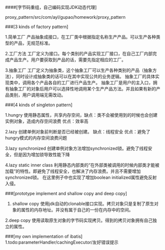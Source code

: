 
####[字节码重组，自己编码实现JDK动态代理]

proxy_pattern/src/com/ayl/gupao/homework/proxy_pattern

###[3 kinds of factory pattern]

1.简单工厂
产品抽象成接口，在工厂类中根据指定名称生产产品。可以生产各种类型的产品，无规范标准。

2.工厂方法
工厂定义为接口。每个类别的产品实现工厂接口，在自己工厂内部完成产品生产。用户要获取到产品的话，需要先指定相应的工厂。

3.抽象工厂
工厂定义为抽象类，这个抽象工厂可以生产各种类别的产品（抽象方法），同时设计成抽象类的话可以在其中实现公共的业务逻辑。
抽象工厂的具体实现类中，调用各个产品各自的工厂进行产品生产。
抽象工厂是用户的主入口，拥有抽象工厂的对象后用户可以选择性地调用某个生产产品方法。并且如果有新的产品类别，用户调用端无需改动。

###[4 kinds of singleton pattern]

1.hungry
使用静态属性，共享内存空间，缺点：类不会被使用到的时候也会创建实例对象，造成内存空间浪费  优点：效率高

2.lazy
创建单例对象前判断是否已经被创建。 缺点：线程安全  优点：避免了hungry模式的内存空间浪费问题

3.lazy synchronized
创建单例对象方法增加synchronized锁。避免了线程安全，但是因为增加锁导致性能下降

4.lazy static inner class
利用静态内部类的“在外部类被调用的时候内部类才能被加载”的特性。即避免了线程安全，也解决了内存浪费。并且不需要增加synchronized锁。
在这里例子中也实现了增加boolean initialized属性避免反射入侵。


###[prototype implement and shallow copy and deep copy]
1. shallow copy
使用jdk自动的clonable接口实现。拷贝对象只是复制了原生对象的属性的内存地址。并没有属于自己的一份在内存中的空间。

2.deep copy
使用读取原生对象的字节码实现拷贝。得到的拷贝对象拥有自己独立的属性。

###[my own implementation of ibatis]
1.todo:parameterHandler/cachingExecutor/友好错误提示



